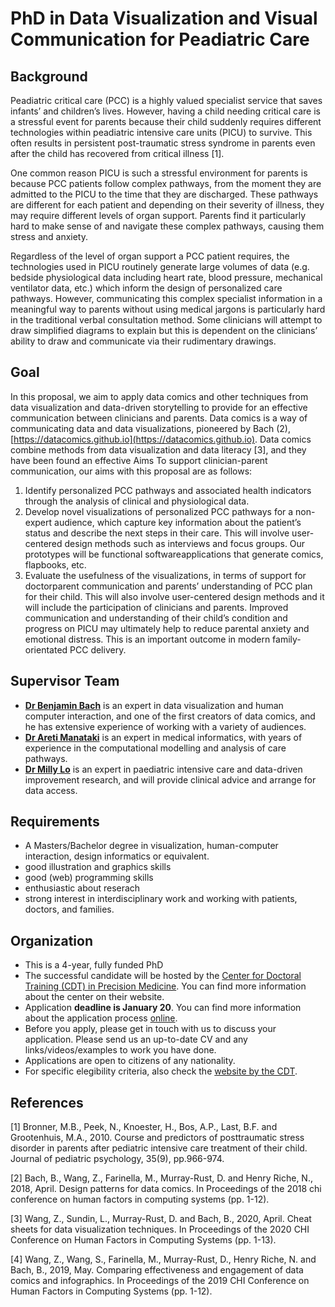 # PhD in Data Visualization and Visual Communication for Peadiatric Care

## Background

Peadiatric critical care (PCC) is a highly valued specialist service that saves infants’ and
children’s lives. However, having a child needing critical care is a stressful event for parents
because their child suddenly requires different technologies within peadiatric intensive care
units (PICU) to survive. This often results in persistent post-traumatic stress syndrome in
parents even after the child has recovered from critical illness [1].

One common reason PICU is such a stressful environment for parents is because PCC
patients follow complex pathways, from the moment they are admitted to the PICU to the time
that they are discharged. These pathways are different for each patient and depending on their
severity of illness, they may require different levels of organ support. Parents find it
particularly hard to make sense of and navigate these complex pathways, causing them stress
and anxiety.

Regardless of the level of organ support a PCC patient requires, the technologies
used in PICU routinely generate large volumes of data (e.g. bedside physiological data
including heart rate, blood pressure, mechanical ventilator data, etc.) which inform the design
of personalized care pathways. However, communicating this complex specialist information in
a meaningful way to parents without using medical jargons is particularly hard in the
traditional verbal consultation method. Some clinicians will attempt to draw simplified
diagrams to explain but this is dependent on the clinicians’ ability to draw and communicate
via their rudimentary drawings.

## Goal

In this proposal, we aim to apply data comics and other techniques from data
visualization and data-driven storytelling to provide for an effective communication
between clinicians and parents. Data comics is a way of communicating data and data
visualizations, pioneered by Bach (2), [https://datacomics.github.io](https://datacomics.github.io). Data comics combine
methods from data visualization and data literacy [3], and they have been found an effective Aims
To support clinician-parent communication, our aims with this proposal are as follows:

1. Identify personalized PCC pathways and associated health indicators through the
analysis of clinical and physiological data.
2. Develop novel visualizations of personalized PCC pathways for a non-expert
audience, which capture key information about the patient’s status and describe
the next steps in their care. This will involve user-centered design methods such
as interviews and focus groups. Our prototypes will be functional softwareapplications that generate comics, flapbooks, etc.
3. Evaluate the usefulness of the visualizations, in terms of support for doctorparent communication and parents’ understanding of PCC plan for their child.
This will also involve user-centered design methods and it will include the
participation of clinicians and parents.
Improved communication and understanding of their child’s condition and progress on
PICU may ultimately help to reduce parental anxiety and emotional distress. This is an
important outcome in modern family-orientated PCC delivery.

## Supervisor Team

* **[Dr Benjamin Bach](https://vishub.net/bach.html)** is an expert in data visualization and human computer interaction, and
one of the first creators of data comics, and he has extensive experience of working with a
variety of audiences.
* **[Dr Areti Manataki](https://risweb.st-andrews.ac.uk/portal/en/persons/areti-manataki(04f6776c-4c5a-4823-a749-cc601c5342e8).html)** is an expert in medical informatics, with years of experience in the
computational modelling and analysis of care pathways.
* **[Dr Milly Lo](https://www.ed.ac.uk/usher/anaesthesia/team-members/researchers/dr-tsz-yan-milly-lo)** is an expert in paediatric intensive care and data-driven improvement research,
and will provide clinical advice and arrange for data access. 

## Requirements

* A Masters/Bachelor degree in visualization, human-computer interaction, design informatics or equivalent. 
* good illustration and graphics skills
* good (web) programming skills
* enthusiastic about reserach
* strong interest in interdisciplinary work and working with patients, doctors, and families.

## Organization 

* This is a 4-year, fully funded PhD
* The successful candidate will be hosted by the [Center for Doctoral Training (CDT) in Precision Medicine](https://www.ed.ac.uk/usher/precision-medicine). You can find more information about the center on their website. 
* Application **deadline is January 20**. You can find more information about the application process [online](https://www.ed.ac.uk/usher/precision-medicine/app-process-eligibility-criteria).
* Before you apply, please get in touch with us to discuss your application. Please send us an up-to-date CV and any links/videos/examples to work you have done. 
* Applications are open to citizens of any nationality.
* For specific elegibility criteria, also check the [website by the CDT](https://www.ed.ac.uk/usher/precision-medicine/app-process-eligibility-criteria).  


## References

[1] Bronner, M.B., Peek, N., Knoester, H., Bos, A.P., Last, B.F. and Grootenhuis, M.A., 2010.
Course and predictors of posttraumatic stress disorder in parents after pediatric intensive care
treatment of their child. Journal of pediatric psychology, 35(9), pp.966-974.

[2] Bach, B., Wang, Z., Farinella, M., Murray-Rust, D. and Henry Riche, N., 2018, April. Design
patterns for data comics. In Proceedings of the 2018 chi conference on human factors in
computing systems (pp. 1-12).

[3] Wang, Z., Sundin, L., Murray-Rust, D. and Bach, B., 2020, April. Cheat sheets for data
visualization techniques. In Proceedings of the 2020 CHI Conference on Human Factors in
Computing Systems (pp. 1-13).

[4] Wang, Z., Wang, S., Farinella, M., Murray-Rust, D., Henry Riche, N. and Bach, B., 2019,
May. Comparing effectiveness and engagement of data comics and infographics. In
Proceedings of the 2019 CHI Conference on Human Factors in Computing Systems (pp. 1-12).
